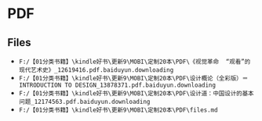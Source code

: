 # PDF

## Files

- `F:/【01分类书籍】\kindle好书\更新9\MOBI\定制20本\PDF\《视觉革命  “观看”的现代艺术史》_12619416.pdf.baiduyun.downloading`
- `F:/【01分类书籍】\kindle好书\更新9\MOBI\定制20本\PDF\设计概论（全彩版）＝INTRODUCTION TO DESIGN_13878371.pdf.baiduyun.downloading`
- `F:/【01分类书籍】\kindle好书\更新9\MOBI\定制20本\PDF\设计道：中国设计的基本问题_12174563.pdf.baiduyun.downloading`
- `F:/【01分类书籍】\kindle好书\更新9\MOBI\定制20本\PDF\files.md`
